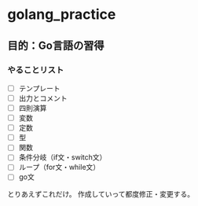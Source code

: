 # golang_practice

## 目的：Go言語の習得

### やることリスト

- [ ] テンプレート
- [ ] 出力とコメント
- [ ] 四則演算
- [ ] 変数
- [ ] 定数
- [ ] 型
- [ ] 関数
- [ ] 条件分岐（if文・switch文）
- [ ] ループ（for文・while文）
- [ ] go文

とりあえずこれだけ。
作成していって都度修正・変更する。
